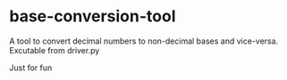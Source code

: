 # base-conversion-tool
A tool to convert decimal numbers to non-decimal bases and vice-versa. Excutable from driver.py

Just for fun

